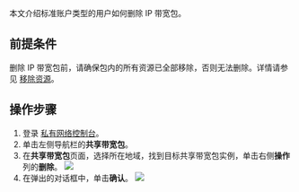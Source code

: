 本文介绍标准账户类型的用户如何删除 IP 带宽包。

## 前提条件
删除 IP 带宽包前，请确保包内的所有资源已全部移除，否则无法删除。详情请参见 [移除资源](https://cloud.tencent.com/document/product/684/39945)。

## 操作步骤

1. 登录 [私有网络控制台](https://console.cloud.tencent.com/vpc/vpc?rid=1)。
2. 单击左侧导航栏的**共享带宽包**。
3. 在**共享带宽包**页面，选择所在地域，找到目标共享带宽包实例，单击右侧**操作**列的**删除**。
![](https://main.qcloudimg.com/raw/666914cbac559a050778e9517fd89796.png)
4. 在弹出的对话框中，单击**确认**。
![](https://main.qcloudimg.com/raw/c89af13875d438b6f026d00e40a92aa5.png)


